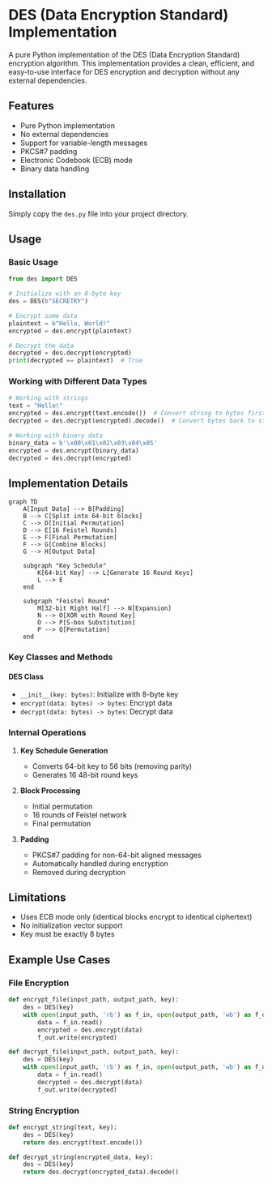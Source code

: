# DES (Data Encryption Standard) Implementation

A pure Python implementation of the DES (Data Encryption Standard) encryption algorithm. This implementation provides a clean, efficient, and easy-to-use interface for DES encryption and decryption without any external dependencies.

## Features

- Pure Python implementation
- No external dependencies
- Support for variable-length messages
- PKCS#7 padding
- Electronic Codebook (ECB) mode
- Binary data handling

## Installation

Simply copy the `des.py` file into your project directory.

## Usage

### Basic Usage

```python
from des import DES

# Initialize with an 8-byte key
des = DES(b"SECRETKY")

# Encrypt some data
plaintext = b"Hello, World!"
encrypted = des.encrypt(plaintext)

# Decrypt the data
decrypted = des.decrypt(encrypted)
print(decrypted == plaintext)  # True
```

### Working with Different Data Types

```python
# Working with strings
text = "Hello!"
encrypted = des.encrypt(text.encode())  # Convert string to bytes first
decrypted = des.decrypt(encrypted).decode()  # Convert bytes back to string

# Working with binary data
binary_data = b'\x00\x01\x02\x03\x04\x05'
encrypted = des.encrypt(binary_data)
decrypted = des.decrypt(encrypted)
```

## Implementation Details

```mermaid
graph TD
    A[Input Data] --> B[Padding]
    B --> C[Split into 64-bit blocks]
    C --> D[Initial Permutation]
    D --> E[16 Feistel Rounds]
    E --> F[Final Permutation]
    F --> G[Combine Blocks]
    G --> H[Output Data]

    subgraph "Key Schedule"
        K[64-bit Key] --> L[Generate 16 Round Keys]
        L --> E
    end

    subgraph "Feistel Round"
        M[32-bit Right Half] --> N[Expansion]
        N --> O[XOR with Round Key]
        O --> P[S-box Substitution]
        P --> Q[Permutation]
    end
```

### Key Classes and Methods

#### DES Class

- `__init__(key: bytes)`: Initialize with 8-byte key
- `encrypt(data: bytes) -> bytes`: Encrypt data
- `decrypt(data: bytes) -> bytes`: Decrypt data

### Internal Operations

1. **Key Schedule Generation**
   - Converts 64-bit key to 56 bits (removing parity)
   - Generates 16 48-bit round keys

2. **Block Processing**
   - Initial permutation
   - 16 rounds of Feistel network
   - Final permutation

3. **Padding**
   - PKCS#7 padding for non-64-bit aligned messages
   - Automatically handled during encryption
   - Removed during decryption

## Limitations

- Uses ECB mode only (identical blocks encrypt to identical ciphertext)
- No initialization vector support
- Key must be exactly 8 bytes


## Example Use Cases

### File Encryption

```python
def encrypt_file(input_path, output_path, key):
    des = DES(key)
    with open(input_path, 'rb') as f_in, open(output_path, 'wb') as f_out:
        data = f_in.read()
        encrypted = des.encrypt(data)
        f_out.write(encrypted)

def decrypt_file(input_path, output_path, key):
    des = DES(key)
    with open(input_path, 'rb') as f_in, open(output_path, 'wb') as f_out:
        data = f_in.read()
        decrypted = des.decrypt(data)
        f_out.write(decrypted)
```

### String Encryption

```python
def encrypt_string(text, key):
    des = DES(key)
    return des.encrypt(text.encode())

def decrypt_string(encrypted_data, key):
    des = DES(key)
    return des.decrypt(encrypted_data).decode()
```

